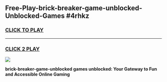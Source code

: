 
## Free-Play-brick-breaker-game-unblocked-Unblocked-Games #4rhkz
<h3>
<a href="https://news.freeplayer.one?title=brick-breaker-game-unblocked&ref=8M">CLICK TO PLAY</a></h3>
<hr>

<h3>
<a href="https://news.freeplayer.one?title=brick-breaker-game-unblocked&ref=8M">CLICK 2 PLAY</a>
  
</h3>

<a href="https://news.freeplayer.one?title=brick-breaker-game-unblocked&ref=8M"><img src="https://clearcache.store/games.png"></a>


**brick-breaker-game-unblocked games unblocked: Your Gateway to Fun and Accessible Online Gaming**
